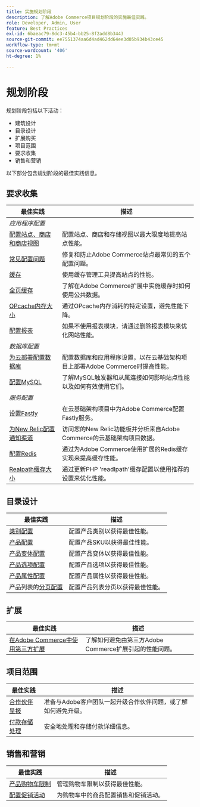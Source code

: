 ```yaml
---
title: 实施规划阶段
description: 了解Adobe Commerce项目规划阶段的实施最佳实践。
role: Developer, Admin, User
feature: Best Practices
exl-id: 6baeac79-8dc3-45b4-bb25-8f2add8b3443
source-git-commit: ee7551374aa6d4ad462dd64ee3d05b934b43ce45
workflow-type: tm+mt
source-wordcount: '406'
ht-degree: 1%

---
```


# 规划阶段

规划阶段包括以下活动：

- 建筑设计
- 目录设计
- 扩展购买
- 项目范围
- 要求收集
- 销售和营销

以下部分包含规划阶段的最佳实践信息。

## 要求收集

<table>
<thead>
  <tr>
    <th>最佳实践</th>
    <th>描述</th>
  </tr>
</thead>
<tbody>
  <tr>
    <td colspan="2"><em>应用程序配置</em></td>
  </tr>
  <tr>
    <td><a href="sites-stores-store-views.md">配置站点、商店和商店视图</a></td>
    <td>配置站点、商店和存储视图以最大限度地提高站点性能。</td>
  </tr>
  <tr>
    <td><a href="https://business.adobe.com/blog/how-to/the-usual-suspects-5-configuration-issues-to-maximize-your-peak-sales">常见配置问题</a></td>
    <td>修复和防止Adobe Commerce站点最常见的五个配置问题。</td>
  </tr>
  <tr>
    <td><a href="https://experienceleague.adobe.com/docs/commerce-admin/systems/tools/cache-management.html?lang=zh-Hans">缓存</a></td>
    <td>使用缓存管理工具提高站点的性能。</td>
  </tr>
  <tr>
    <td><a href="https://developer.adobe.com/commerce/php/development/cache/page/public-content/">全页缓存</a></td>
    <td>了解在Adobe Commerce扩展中实施缓存时如何使用公共数据。</td>
  </tr>
  <tr>
    <td><a href="opcache-memory-size.md">OPcache内存大小</a></td>
    <td>通过OPcache内存消耗的特定设置，避免性能下降。</td>
  </tr>
  <tr>
    <td><a href="reporting-configuration.md">配置报表</a></td>
    <td>如果不使用报表模块，请通过删除报表模块来优化网站性能。</td>
  </tr>
  <tr>
    <td colspan="2"><em>数据库配置</em></td>
  </tr>
  <tr>
    <td><a href="database-on-cloud.md">为云部署配置数据库</a></td>
    <td>配置数据库和应用程序设置，以在云基础架构项目上部署Adobe Commerce时提高性能。</td>
  </tr>
  <tr>
    <td><a href="mysql-configuration.md">配置MySQL</a></td>
    <td>了解MySQL触发器和从属连接如何影响站点性能以及如何有效使用它们。</td>
  </tr>
  <tr>
    <td colspan="2"><em>服务配置</em></td>
  </tr>
  <tr>
    <td><a href="https://experienceleague.adobe.com/docs/commerce-cloud-service/user-guide/cdn/setup-fastly/fastly-configuration.html?lang=zh-Hans">设置Fastly</a></td>
    <td>在云基础架构项目中为Adobe Commerce配置Fastly服务。</td>
  </tr>
  <tr>
    <td><a href="https://experienceleague.adobe.com/docs/commerce-cloud-service/user-guide/monitor/new-relic.html?lang=zh-Hans">为New Relic配置通知渠道</a></td>
    <td>访问您的New Relic功能板并分析来自Adobe Commerce的云基础架构项目数据。</td>
  </tr>
  <tr>
    <td><a href="redis-service-configuration.md">配置Redis</a></td>
    <td>通过为Adobe Commerce使用扩展的Redis缓存实现来提高缓存性能。</td>
  </tr>
  <tr>
    <td><a href="realpath-cache-size.md">Realpath缓存大小</a></td>
    <td>通过更新PHP 'readlpath'缓存配置以使用推荐的设置来优化性能。</td>
  </tr>
</tbody>
</table>

## 目录设计

| 最佳实践 | 描述 |
|---------------------------------------------------------------------------------------------------|---------------------------------------------------------------|
| [类别配置](catalog-management.md#category-limits) | 配置产品类别以获得最佳性能。 |
| [产品配置&#x200B;](catalog-management.md#product-sku-limits) | 配置产品SKU以获得最佳性能。 |
| [产品变体配置](catalog-management.md#product-variations) | 配置产品变体以获得最佳性能。 |
| [产品选项配置](catalog-management.md#product-options) | 配置产品选项以获得最佳性能。 |
| [产品属性配置&#x200B;](catalog-management.md#product-attributes) | 配置产品属性以获得最佳性能。 |
| 产品列表的[分页配置](catalog-management.md#product-listing-pagination) | 配置产品列表分页以获得最佳性能。 |

## 扩展

| 最佳实践 | 描述 |
|-----------------------------------------------------------------|----------------------------------------------------------------------------------------|
| [在Adobe Commerce中使用第三方扩展](extensions.md) | 了解如何避免由第三方Adobe Commerce扩展引起的性能问题。 |

## 项目范围

| 最佳实践 | 描述 |
|--------------------------------------------------------------|--------------------------------------------------------------------------------------------------------------|
| [合作伙伴呈报](partner-escalation.md) | 准备与Adobe客户团队一起升级合作伙伴问题，或了解如何避免升级。 |
| [付款存储处理](payment-processing-storage.md) | 安全地处理和存储付款详细信息。 |

## 销售和营销

| 最佳实践 | 描述 |
|------------------------------------------------------------|--------------------------------------------------------------|
| [产品购物车限制](catalog-management.md#cart-limits) | 管理购物车限制以获得最佳性能。 |
| [配置促销活动](catalog-management.md#promotions) | 为购物车中的商品配置销售和促销活动。 |
